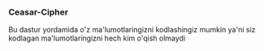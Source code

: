 ### Ceasar-Cipher

Bu dastur yordamida o'z ma'lumotlaringizni kodlashingiz mumkin ya'ni siz kodlagan ma'lumotlaringizni hech kim o'qish olmaydi
